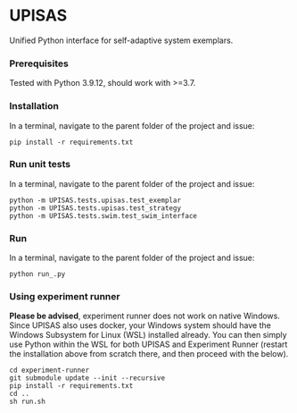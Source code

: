 # UPISAS
Unified Python interface for self-adaptive system exemplars.

### Prerequisites 
Tested with Python 3.9.12, should work with >=3.7.

### Installation
In a terminal, navigate to the parent folder of the project and issue:
```
pip install -r requirements.txt
```
### Run unit tests
In a terminal, navigate to the parent folder of the project and issue:
```
python -m UPISAS.tests.upisas.test_exemplar
python -m UPISAS.tests.upisas.test_strategy
python -m UPISAS.tests.swim.test_swim_interface
```
### Run
In a terminal, navigate to the parent folder of the project and issue:
```
python run_.py
```

### Using experiment runner 
**Please be advised**, experiment runner does not work on native Windows. Since UPISAS also uses docker, your Windows system should have the Windows Subsystem for Linux (WSL) installed already. You can then simply use Python within the WSL for both UPISAS and Experiment Runner (restart the installation above from scratch there, and then proceed with the below).
```
cd experiment-runner
git submodule update --init --recursive
pip install -r requirements.txt
cd ..
sh run.sh 
```


